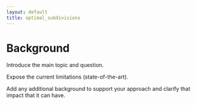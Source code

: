 ```yaml
---
layout: default
title: optimal_subdivisions
---
```


# Background

Introduce the main topic and question.

Expose the current limitations (state-of-the-art).

Add any additional background to support your approach and clarify that impact that it can have.
